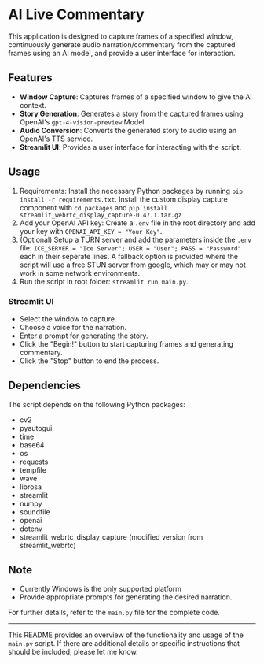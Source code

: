 # AI Live Commentary

This application is designed to capture frames of a specified window, continuously generate audio narration/commentary from the captured frames using an AI model, and provide a user interface for interaction.

## Features
- **Window Capture**: Captures frames of a specified window to give the AI context.
- **Story Generation**: Generates a story from the captured frames using OpenAI's `gpt-4-vision-preview` Model.
- **Audio Conversion**: Converts the generated story to audio using an OpenAI's TTS service.
- **Streamlit UI**: Provides a user interface for interacting with the script.

## Usage
1. Requirements: Install the necessary Python packages by running `pip install -r requirements.txt`. Install the custom display capture component with `cd packages` and `pip install streamlit_webrtc_display_capture-0.47.1.tar.gz`
2. Add your OpenAI API key: Create a `.env` file in the root directory and add your key with `OPENAI_API_KEY = "Your Key"`.
3. (Optional) Setup a TURN server and add the parameters inside the `.env` file: `ICE_SERVER = "Ice Server"; USER = "User"; PASS = "Password"` each in their seperate lines.
    A fallback option is provided where the script will use a free STUN server from google, which may or may not work in some network environments.
4. Run the script in root folder: `streamlit run main.py`.

### Streamlit UI
- Select the window to capture.
- Choose a voice for the narration.
- Enter a prompt for generating the story.
- Click the "Begin!" button to start capturing frames and generating commentary.
- Click the "Stop" button to end the process.

## Dependencies
The script depends on the following Python packages:
- cv2
- pyautogui
- time
- base64
- os
- requests
- tempfile
- wave
- librosa
- streamlit
- numpy
- soundfile
- openai
- dotenv
- streamlit_webrtc_display_capture (modified version from streamlit_webrtc)

## Note
- Currently Windows is the only supported platform
- Provide appropriate prompts for generating the desired narration.

For further details, refer to the `main.py` file for the complete code.

---

This README provides an overview of the functionality and usage of the `main.py` script. If there are additional details or specific instructions that should be included, please let me know.
